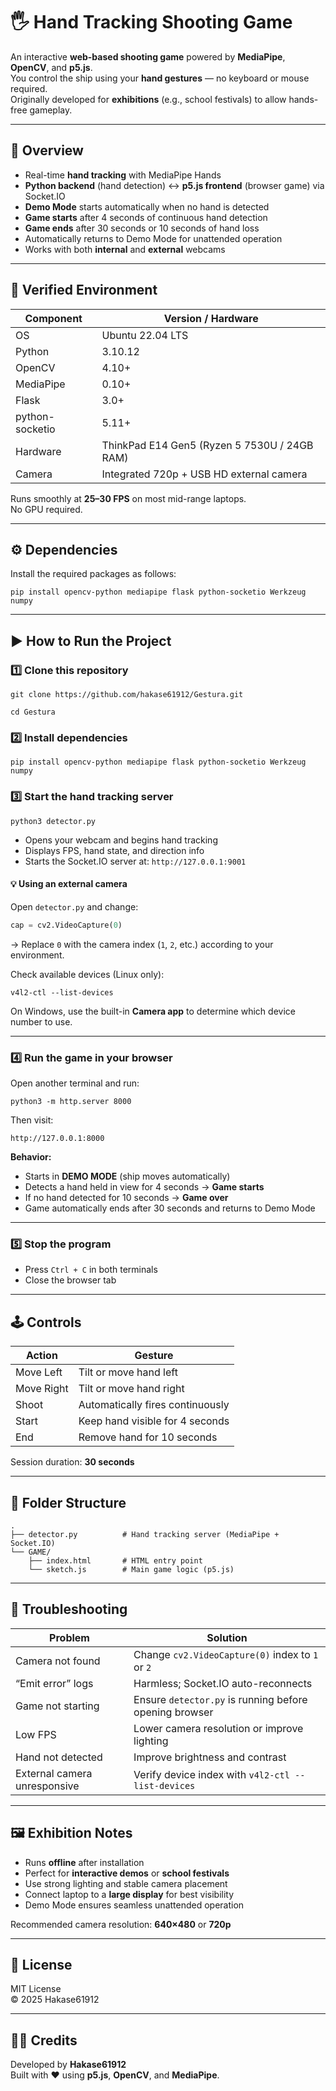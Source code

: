 # 🖐️ Hand Tracking Shooting Game

An interactive **web-based shooting game** powered by **MediaPipe**, **OpenCV**, and **p5.js**.  
You control the ship using your **hand gestures** — no keyboard or mouse required.  
Originally developed for **exhibitions** (e.g., school festivals) to allow hands-free gameplay.

---

## 🚀 Overview

- Real-time **hand tracking** with MediaPipe Hands  
- **Python backend** (hand detection) ↔ **p5.js frontend** (browser game) via Socket.IO  
- **Demo Mode** starts automatically when no hand is detected  
- **Game starts** after 4 seconds of continuous hand detection  
- **Game ends** after 30 seconds or 10 seconds of hand loss  
- Automatically returns to Demo Mode for unattended operation  
- Works with both **internal** and **external** webcams  

---

## 🧠 Verified Environment

| Component | Version / Hardware |
|------------|--------------------|
| OS | Ubuntu 22.04 LTS|
| Python | 3.10.12 |
| OpenCV | 4.10+ |
| MediaPipe | 0.10+ |
| Flask | 3.0+ |
| python-socketio | 5.11+ |
| Hardware | ThinkPad E14 Gen5 (Ryzen 5 7530U / 24GB RAM) |
| Camera | Integrated 720p + USB HD external camera |

Runs smoothly at **25–30 FPS** on most mid-range laptops.  
No GPU required.

---

## ⚙️ Dependencies

Install the required packages as follows:

```
pip install opencv-python mediapipe flask python-socketio Werkzeug numpy
```

---

## ▶️ How to Run the Project

### 1️⃣ Clone this repository
```
git clone https://github.com/hakase61912/Gestura.git

cd Gestura
```

### 2️⃣ Install dependencies
```
pip install opencv-python mediapipe flask python-socketio Werkzeug numpy
```

### 3️⃣ Start the hand tracking server
```
python3 detector.py
```

- Opens your webcam and begins hand tracking  
- Displays FPS, hand state, and direction info  
- Starts the Socket.IO server at: `http://127.0.0.1:9001`

#### 💡 Using an external camera
Open `detector.py` and change:
```python
cap = cv2.VideoCapture(0)
```
→ Replace `0` with the camera index (`1`, `2`, etc.) according to your environment.  

Check available devices (Linux only):
```
v4l2-ctl --list-devices
```

On Windows, use the built-in **Camera app** to determine which device number to use.

---

### 4️⃣ Run the game in your browser
Open another terminal and run:
```
python3 -m http.server 8000
```

Then visit:
```
http://127.0.0.1:8000
```

**Behavior:**
- Starts in **DEMO MODE** (ship moves automatically)  
- Detects a hand held in view for 4 seconds → **Game starts**  
- If no hand detected for 10 seconds → **Game over**  
- Game automatically ends after 30 seconds and returns to Demo Mode  

---

### 5️⃣ Stop the program
- Press `Ctrl + C` in both terminals  
- Close the browser tab  

---

## 🕹️ Controls

| Action | Gesture |
|--------|----------|
| Move Left | Tilt or move hand left |
| Move Right | Tilt or move hand right |
| Shoot | Automatically fires continuously |
| Start | Keep hand visible for 4 seconds |
| End | Remove hand for 10 seconds |

Session duration: **30 seconds**

---

## 📁 Folder Structure

```
.
├── detector.py          # Hand tracking server (MediaPipe + Socket.IO)
└── GAME/
    ├── index.html       # HTML entry point
    └── sketch.js        # Main game logic (p5.js)
```

---

## 🧩 Troubleshooting

| Problem | Solution |
|----------|-----------|
| Camera not found | Change `cv2.VideoCapture(0)` index to `1` or `2` |
| “Emit error” logs | Harmless; Socket.IO auto-reconnects |
| Game not starting | Ensure `detector.py` is running before opening browser |
| Low FPS | Lower camera resolution or improve lighting |
| Hand not detected | Improve brightness and contrast |
| External camera unresponsive | Verify device index with `v4l2-ctl --list-devices` |

---

## 🖼️ Exhibition Notes

- Runs **offline** after installation  
- Perfect for **interactive demos** or **school festivals**  
- Use strong lighting and stable camera placement  
- Connect laptop to a **large display** for best visibility  
- Demo Mode ensures seamless unattended operation  

Recommended camera resolution: **640×480** or **720p**

---

## 📜 License

MIT License  
© 2025 Hakase61912

---

## 🧑‍💻 Credits

Developed by **Hakase61912**  
Built with ❤️ using **p5.js**, **OpenCV**, and **MediaPipe**.